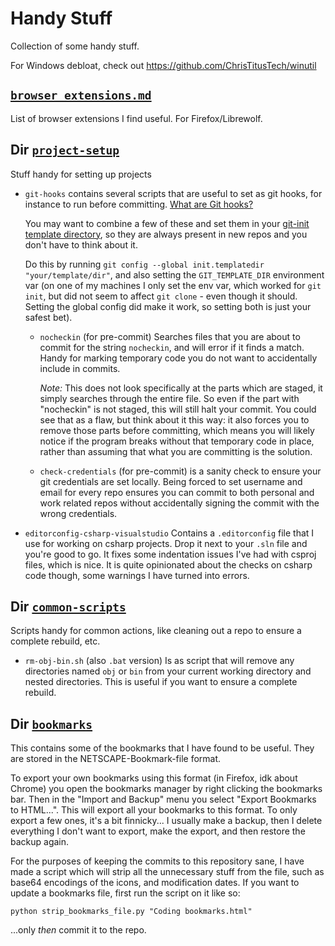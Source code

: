 # Handy Stuff
Collection of some handy stuff.

For Windows debloat, check out https://github.com/ChrisTitusTech/winutil

## [`browser_extensions.md`](https://github.com/Sanian-Creations/handy-stuff/blob/main/browser_exensions.md)
List of browser extensions I find useful. For Firefox/Librewolf.

## Dir [`project-setup`](https://github.com/Sanian-Creations/handy-stuff/tree/main/project-setup)
Stuff handy for setting up projects
- `git-hooks` contains several scripts that are useful to set as git hooks, for instance to run before committing. [What are Git hooks?](https://git-scm.com/book/en/v2/Customizing-Git-Git-Hooks)

  You may want to combine a few of these and set them in your [git-init template directory](https://git-scm.com/docs/git-init#_template_directory), so they are always present in new repos and you don't have to think about it.

  Do this by running `git config --global init.templatedir "your/template/dir"`, and also setting the `GIT_TEMPLATE_DIR` environment var (on one of my machines I only set the env var, which worked for `git init`, but did not seem to affect `git clone` - even though it should. Setting the global config did make it work, so setting both is just your safest bet).
  
  - `nocheckin` (for pre-commit) Searches files that you are about to commit for the string `nocheckin`, and will error if it finds a match. Handy for marking temporary code you do not want to accidentally include in commits.
  
    *Note:* This does not look specifically at the parts which are staged, it simply searches through the entire file. So even if the part with "nocheckin" is not staged, this will still halt your commit. You could see that as a flaw, but think about it this way: it also forces you to remove those parts before committing, which means you will likely notice if the program breaks without that temporary code in place, rather than assuming that what you are committing is the solution.

  - `check-credentials` (for pre-commit) is a sanity check to ensure your git credentials are set locally. Being forced to set username and email for every repo ensures you can commit to both personal and work related repos without accidentally signing the commit with the wrong credentials.
  
- `editorconfig-csharp-visualstudio` Contains a `.editorconfig` file that I use for working on csharp projects. Drop it next to your `.sln` file and you're good to go. It fixes some indentation issues I've had with csproj files, which is nice. It is quite opinionated about the checks on csharp code though, some warnings I have turned into errors.

## Dir [`common-scripts`](https://github.com/Sanian-Creations/handy-stuff/tree/main/common-scripts)
Scripts handy for common actions, like cleaning out a repo to ensure a complete rebuild, etc.
- `rm-obj-bin.sh` (also `.bat` version) Is as script that will remove any directories named `obj` or `bin` from your current working directory and nested directories. This is useful if you want to ensure a complete rebuild.

## Dir [`bookmarks`](https://github.com/Sanian-Creations/handy-stuff/tree/main/bookmarks)
This contains some of the bookmarks that I have found to be useful. They are stored in the NETSCAPE-Bookmark-file format. 

To export your own bookmarks using this format (in Firefox, idk about Chrome) you open the bookmarks manager by right clicking the bookmarks bar. Then in the "Import and Backup" menu you select "Export Bookmarks to HTML...". This will export all your bookmarks to this format. To only export a few ones, it's a bit finnicky... I usually make a backup, then I delete everything I don't want to export, make the export, and then restore the backup again.

For the purposes of keeping the commits to this repository sane, I have made a script which will strip all the unnecessary stuff from the file, such as base64 encodings of the icons, and modification dates. If you want to update a bookmarks file, first run the script on it like so: 

`python strip_bookmarks_file.py "Coding bookmarks.html"`

...only *then* commit it to the repo.
